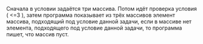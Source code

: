 Cначала в условии задаётся три массива. Потом идёт проверка условия ( <=3 ), затем программа показывает из трёх массивов элемент массива, подходящий под условие данной задачи, если в массиве нет элемента, подходящего под условие данной задачи, то программа пишет, что массив пуст.
